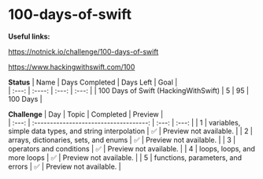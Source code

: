 # 100-days-of-swift

**Useful links:**

https://notnick.io/challenge/100-days-of-swift

https://www.hackingwithswift.com/100

**Status**
| Name                              | Days Completed | Days Left | Goal     |      
| :---:                             | :----:         | :---:     | :---:    |
| 100 Days of Swift (HackingWithSwift) | 5              | 95       | 100 Days |

**Challenge**
| Day | Topic                              | Completed | Preview                |      
| :---: | :------------------------------------: | :---:     | :---:                  |
| 1   | variables, simple data types, and string interpolation | ✅       | Preview not available. |
| 2   | arrays, dictionaries, sets, and enums | ✅       | Preview not available. |
| 3   | operators and conditions | ✅       | Preview not available. |
| 4   | loops, loops, and more loops | ✅       | Preview not available. |
| 5   | functions, parameters, and errors | ✅       | Preview not available. |
